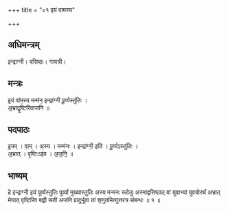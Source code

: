 +++
title = "०१ इयं वामस्य"

+++
## अधिमन्त्रम्
इन्द्राग्नी। वसिष्ठः। गायत्री।

## मन्त्रः
इ॒यं वा॑म॒स्य मन्म॑न॒ इन्द्रा॑ग्नी पू॒र्व्यस्तु॑तिः ।  
अ॒भ्राद्वृ॒ष्टिरि॑वाजनि ॥

## पदपाठः
इ॒यम् । वा॒म् । अ॒स्य । मन्म॑नः । इन्द्रा॑ग्नी॒ इति॑ । पू॒र्व्यऽस्तु॑तिः ।  
अ॒भ्रात् । वृ॒ष्टिःऽइ॑व । अ॒ज॒नि॒ ॥

## भाष्यम्
हे इन्द्राग्नी इयं पूर्व्यस्तुतिः पूर्व्या मुख्यास्तुतिः अस्य मन्मनः स्तोतुः अस्माद्वसिष्ठात् वां युवाभ्यां युवयोरर्थं अभ्रात् मेघात् वृष्टिरिव बह्वी सती अजनि प्रादुर्भूता तां शृणुतमित्युत्तरत्र संबन्धः ॥ १ ॥